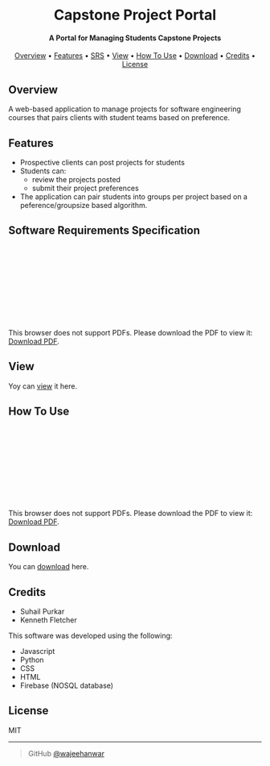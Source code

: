 <h1 align="center">
  <br>
  Capstone Project Portal
  <br>
</h1>

<h4 align="center">A Portal for Managing Students Capstone Projects</h4>

<p align="center">
<a href="#overview">Overview</a> •
<a href="#features">Features</a> •
<a href="#software-requirements-specification">SRS</a> •
<a href="#view">View</a> •
  <a href="#how-to-use">How To Use</a> •
  <a href="#download">Download</a> •
  <a href="#credits">Credits</a> •
  <a href="#license">License</a>
</p>

## Overview

A web-based application to manage projects for software engineering courses that pairs clients with student teams based on preference.

## Features

- Prospective clients can post projects for students
- Students can:
  - review the projects posted
  - submit their project preferences
- The application can pair students into groups per project based on a peference/groupsize based algorithm.

## Software Requirements Specification

<object data="https://raw.githubusercontent.com/wajeehanwar/Capstone-Project-Portal/master/docs/Capstone_Project_Portal_SRS.pdf" type="application/pdf" width="700px" height="700px">
    <embed src="https://raw.githubusercontent.com/wajeehanwar/Capstone-Project-Portal/master/docs/Capstone_Project_Portal_SRS.pdf">
        <p>This browser does not support PDFs. Please download the PDF to view it: <a href="https://raw.githubusercontent.com/wajeehanwar/Capstone-Project-Portal/master/docs/Capstone_Project_Portal_SRS.pdf">Download PDF</a>.</p>
    </embed>
</object>

## View

Yoy can [view](https://wajeehanwar.github.io/Capstone-Project-Portal/) it here.

## How To Use

<object data="https://raw.githubusercontent.com/wajeehanwar/Capstone-Project-Portal/master/docs/Capstone_Project_Portal_User_Manual.pdf" type="application/pdf" width="700px" height="700px">
    <embed src="https://raw.githubusercontent.com/wajeehanwar/Capstone-Project-Portal/master/docs/Capstone_Project_Portal_User_Manual.pdf">
        <p>This browser does not support PDFs. Please download the PDF to view it: <a href="https://raw.githubusercontent.com/wajeehanwar/Capstone-Project-Portal/master/docs/Capstone_Project_Portal_User_Manual.pdf">Download PDF</a>.</p>
    </embed>
</object>

## Download

You can [download](https://github.com//wajeehanwar/Capstone-Project-Portal) here.

## Credits

- Suhail Purkar
- Kenneth Fletcher

This software was developed using the following:

- Javascript
- Python
- CSS
- HTML
- Firebase (NOSQL database)

## License

MIT

---

> GitHub [@wajeehanwar](https://github.com/wajeehanwar)

